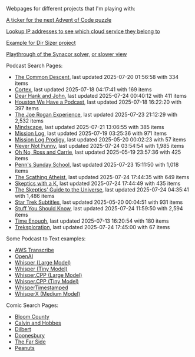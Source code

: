 Webpages for different projects that I'm playing with:

[A ticker for the next Advent of Code puzzle](https://seligman.github.io/aoc_ticker.html)

[Lookup IP addresses to see which cloud service they belong to](https://seligman.github.io/cloud-ips/index.html)

[Example for Dir Sizer project](https://seligman.github.io/dir_sizer/cost_example.html)

[Playthrough of the Synacor solver](https://seligman.github.io/synacor/run_script_speed.html), [or slower view](https://seligman.github.io/synacor/run_script.html)

Podcast Search Pages:
<!-- Podcasts Start -->
* [The Common Descent](https://seligman.github.io/podcasts/common_descent/common_descent.html), last updated 2025-07-20 01:56:58 with 334 items
* [Cortex](https://seligman.github.io/podcasts/cortex_pod/cortex_pod.html), last updated 2025-07-18 04:17:41 with 169 items
* [Dear Hank and John](https://seligman.github.io/podcasts/hank_and_john/hank_and_john.html), last updated 2025-07-24 00:40:12 with 411 items
* [Houston We Have a Podcast](https://seligman.github.io/podcasts/houston_we_have_a_podcast/houston_we_have_a_podcast.html), last updated 2025-07-18 16:22:20 with 397 items
* [The Joe Rogan Experience](https://seligman.github.io/podcasts/jre/jre.html), last updated 2025-07-23 21:12:29 with 2,532 items
* [Mindscape](https://seligman.github.io/podcasts/mindscape/mindscape.html), last updated 2025-07-21 13:06:55 with 385 items
* [Mission Log](https://seligman.github.io/podcasts/mission_log/mission_log.html), last updated 2025-07-19 03:25:36 with 971 items
* [Mission Log Prodigy](https://seligman.github.io/podcasts/ml_prodigy/ml_prodigy.html), last updated 2025-05-20 00:02:23 with 57 items
* [Never Not Funny](https://seligman.github.io/podcasts/nevernotfunny/nevernotfunny.html), last updated 2025-07-24 03:54:54 with 1,985 items
* [Oh No, Ross and Carrie](https://seligman.github.io/podcasts/oh_no/oh_no.html), last updated 2025-05-19 23:57:36 with 425 items
* [Penn's Sunday School](https://seligman.github.io/podcasts/penn_sunday_school/penn_sunday_school.html), last updated 2025-07-23 15:11:50 with 1,018 items
* [The Scathing Atheist](https://seligman.github.io/podcasts/scathing/scathing.html), last updated 2025-07-24 17:44:35 with 649 items
* [Skeptics with a K](https://seligman.github.io/podcasts/swak/swak.html), last updated 2025-07-24 17:44:49 with 435 items
* [The Skeptics' Guide to the Universe](https://seligman.github.io/podcasts/sgu/sgu.html), last updated 2025-07-24 04:35:41 with 1,486 items
* [Star Trek Subtitles](https://seligman.github.io/star_trek_subtitles/star_trek_subtitles.html), last updated 2025-05-20 00:04:51 with 931 items
* [Stuff You Should Know](https://seligman.github.io/podcasts/stuff_know/stuff_know.html), last updated 2025-07-24 11:59:50 with 2,594 items
* [Time Enough](https://seligman.github.io/podcasts/time_enough/time_enough.html), last updated 2025-07-13 16:20:54 with 180 items
* [Treksploration](https://seligman.github.io/podcasts/treksploration/treksploration.html), last updated 2025-07-24 17:45:00 with 67 items
<!-- Podcasts End -->

Some Podcast to Text examples:
* [AWS Transcribe](https://seligman.github.io/podcast_to_text/Example-Results-AWS-Transcribe.html)
* [OpenAI](https://seligman.github.io/podcast_to_text/Example-Results-OpenAI.html)
* [Whisper (Large Model)](https://seligman.github.io/podcast_to_text/Example-Results-Whisper-Large.html)
* [Whisper (Tiny Model)](https://seligman.github.io/podcast_to_text/Example-Results-Whisper-Tiny.html)
* [Whisper.CPP (Large Model)](https://seligman.github.io/podcast_to_text/Example-Results-Whisper_CPP-Large.html)
* [Whisper.CPP (Tiny Model)](https://seligman.github.io/podcast_to_text/Example-Results-Whisper_CPP-Tiny.html)
* [WhisperTimestamped](https://seligman.github.io/podcast_to_text/Example-Results-WhisperTimestamped-Medium.html)
* [WhisperX (Medium Model)](https://seligman.github.io/podcast_to_text/Example-Results-WhisperX-Medium.html)

Comic Search Pages:
* [Bloom County](https://seligman.github.io/comics/bloom_county.html)
* [Calvin and Hobbes](https://seligman.github.io/comics/calvin_and_hobbes.html)
* [Dilbert](https://seligman.github.io/comics/dilbert.html)
* [Doonesbury](https://seligman.github.io/comics/doonesbury.html)
* [The Far Side](https://seligman.github.io/comics/far_side.html)
* [Peanuts](https://seligman.github.io/comics/peanuts.html)
